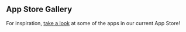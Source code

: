 ## App Store Gallery

For inspiration, [take a look](https://www.bigcommerce.com/apps/) at some of the apps in our current App Store!
